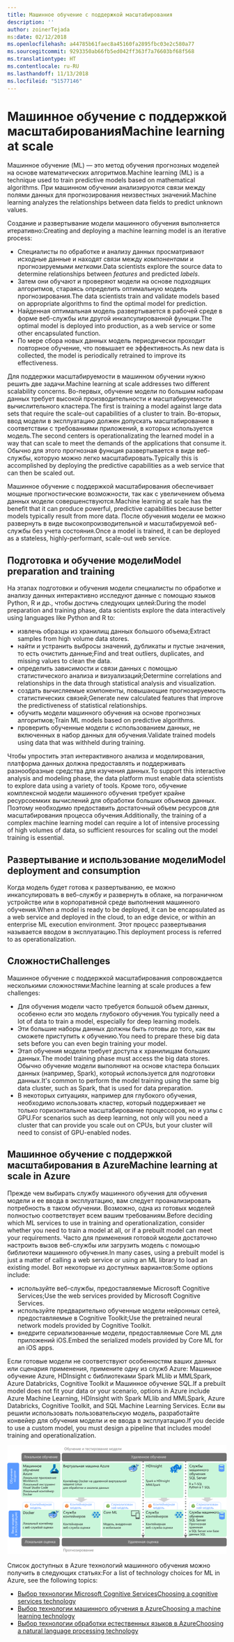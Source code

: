 ```yaml
---
title: Машинное обучение с поддержкой масштабирования
description: ''
author: zoinerTejada
ms:date: 02/12/2018
ms.openlocfilehash: a44785b61faec8a45160fa2895fbc03e2c580a77
ms.sourcegitcommit: 9293350ab66fb5ed042ff363f7a76603bf68f568
ms.translationtype: HT
ms.contentlocale: ru-RU
ms.lasthandoff: 11/13/2018
ms.locfileid: "51577146"
---
```

# <a name="machine-learning-at-scale"></a><span data-ttu-id="d1e8a-102">Машинное обучение с поддержкой масштабирования</span><span class="sxs-lookup"><span data-stu-id="d1e8a-102">Machine learning at scale</span></span>

<span data-ttu-id="d1e8a-103">Машинное обучение (ML) — это метод обучения прогнозных моделей на основе математических алгоритмов.</span><span class="sxs-lookup"><span data-stu-id="d1e8a-103">Machine learning (ML) is a technique used to train predictive models based on mathematical algorithms.</span></span> <span data-ttu-id="d1e8a-104">При машинном обучении анализируются связи между полями данных для прогнозирования неизвестных значений.</span><span class="sxs-lookup"><span data-stu-id="d1e8a-104">Machine learning analyzes the relationships between data fields to predict unknown values.</span></span>

<span data-ttu-id="d1e8a-105">Создание и развертывание модели машинного обучения выполняется итеративно:</span><span class="sxs-lookup"><span data-stu-id="d1e8a-105">Creating and deploying a machine learning model is an iterative process:</span></span>

* <span data-ttu-id="d1e8a-106">Специалисты по обработке и анализу данных просматривают исходные данные и находят связи между *компонентами* и прогнозируемыми *метками*.</span><span class="sxs-lookup"><span data-stu-id="d1e8a-106">Data scientists explore the source data to determine relationships between *features* and predicted *labels*.</span></span>
* <span data-ttu-id="d1e8a-107">Затем они обучают и проверяют модели на основе подходящих алгоритмов, стараясь определить оптимальную модель прогнозирования.</span><span class="sxs-lookup"><span data-stu-id="d1e8a-107">The data scientists train and validate models based on appropriate algorithms to find the optimal model for prediction.</span></span>
* <span data-ttu-id="d1e8a-108">Найденная оптимальная модель развертывается в рабочей среде в форме веб-службы или другой инкапсулированной функции.</span><span class="sxs-lookup"><span data-stu-id="d1e8a-108">The optimal model is deployed into production, as a web service or some other encapsulated function.</span></span>
* <span data-ttu-id="d1e8a-109">По мере сбора новых данных модель периодически проходит повторное обучение, что повышает ее эффективность.</span><span class="sxs-lookup"><span data-stu-id="d1e8a-109">As new data is collected, the model is periodically retrained to improve its effectiveness.</span></span>

<span data-ttu-id="d1e8a-110">Для поддержки масштабируемости в машинном обучении нужно решить две задачи.</span><span class="sxs-lookup"><span data-stu-id="d1e8a-110">Machine learning at scale addresses two different scalability concerns.</span></span> <span data-ttu-id="d1e8a-111">Во-первых, обучение модели по большим наборам данных требует высокой производительности и масштабируемости вычислительного кластера.</span><span class="sxs-lookup"><span data-stu-id="d1e8a-111">The first is training a model against large data sets that require the scale-out capabilities of a cluster to train.</span></span> <span data-ttu-id="d1e8a-112">Во-вторых, ввод модели в эксплуатацию должен допускать масштабирование в соответствии с требованиями приложений, в которых используется модель.</span><span class="sxs-lookup"><span data-stu-id="d1e8a-112">The second centers is operationalizating the learned model in a way that can scale to meet the demands of the applications that consume it.</span></span> <span data-ttu-id="d1e8a-113">Обычно для этого прогнозная функция развертывается в виде веб-службы, которую можно легко масштабировать.</span><span class="sxs-lookup"><span data-stu-id="d1e8a-113">Typically this is accomplished by deploying the predictive capabilities as a web service that can then be scaled out.</span></span>

<span data-ttu-id="d1e8a-114">Машинное обучение с поддержкой масштабирования обеспечивает мощные прогностические возможности, так как с увеличением объема данных модели совершенствуются.</span><span class="sxs-lookup"><span data-stu-id="d1e8a-114">Machine learning at scale has the benefit that it can produce powerful, predictive capabilities because better models typically result from more data.</span></span> <span data-ttu-id="d1e8a-115">После обучения модели ее можно развернуть в виде высокопроизводительной и масштабируемой веб-службы без учета состояния.</span><span class="sxs-lookup"><span data-stu-id="d1e8a-115">Once a model is trained, it can be deployed as a stateless, highly-performant, scale-out web service.</span></span> 

## <a name="model-preparation-and-training"></a><span data-ttu-id="d1e8a-116">Подготовка и обучение модели</span><span class="sxs-lookup"><span data-stu-id="d1e8a-116">Model preparation and training</span></span>

<span data-ttu-id="d1e8a-117">На этапах подготовки и обучения модели специалисты по обработке и анализу данных интерактивно исследуют данные с помощью языков Python, R и др., чтобы достичь следующих целей:</span><span class="sxs-lookup"><span data-stu-id="d1e8a-117">During the model preparation and training phase, data scientists explore the data interactively using languages like Python and R to:</span></span>

* <span data-ttu-id="d1e8a-118">извлечь образцы из хранилищ данных большого объема;</span><span class="sxs-lookup"><span data-stu-id="d1e8a-118">Extract samples from high volume data stores.</span></span>
* <span data-ttu-id="d1e8a-119">найти и устранить выбросы значений, дубликаты и пустые значения, то есть очистить данные;</span><span class="sxs-lookup"><span data-stu-id="d1e8a-119">Find and treat outliers, duplicates, and missing values to clean the data.</span></span>
* <span data-ttu-id="d1e8a-120">определить зависимости и связи данных с помощью статистического анализа и визуализаций;</span><span class="sxs-lookup"><span data-stu-id="d1e8a-120">Determine correlations and relationships in the data through statistical analysis and visualization.</span></span>
* <span data-ttu-id="d1e8a-121">создать вычисляемые компоненты, повышающие прогнозируемость статистических связей;</span><span class="sxs-lookup"><span data-stu-id="d1e8a-121">Generate new calculated features that improve the predictiveness of statistical relationships.</span></span>
* <span data-ttu-id="d1e8a-122">обучить модели машинного обучения на основе прогнозных алгоритмов;</span><span class="sxs-lookup"><span data-stu-id="d1e8a-122">Train ML models based on predictive algorithms.</span></span>
* <span data-ttu-id="d1e8a-123">проверить обученные модели с использованием данных, не включенных в набор данных для обучения.</span><span class="sxs-lookup"><span data-stu-id="d1e8a-123">Validate trained models using data that was withheld during training.</span></span>

<span data-ttu-id="d1e8a-124">Чтобы упростить этап интерактивного анализа и моделирования, платформа данных должна предоставлять и поддерживать разнообразные средства для изучения данных.</span><span class="sxs-lookup"><span data-stu-id="d1e8a-124">To support this interactive analysis and modeling phase, the data platform must enable data scientists to explore data using a variety of tools.</span></span> <span data-ttu-id="d1e8a-125">Кроме того, обучение комплексной модели машинного обучения требует крайне ресурсоемких вычислений для обработки больших объемов данных. Поэтому необходимо предоставить достаточный объем ресурсов для масштабирования процесса обучения.</span><span class="sxs-lookup"><span data-stu-id="d1e8a-125">Additionally, the training of a complex machine learning model can require a lot of intensive processing of high volumes of data, so sufficient resources for scaling out the model training is essential.</span></span>

## <a name="model-deployment-and-consumption"></a><span data-ttu-id="d1e8a-126">Развертывание и использование модели</span><span class="sxs-lookup"><span data-stu-id="d1e8a-126">Model deployment and consumption</span></span>

<span data-ttu-id="d1e8a-127">Когда модель будет готова к развертыванию, ее можно инкапсулировать в веб-службу и развернуть в облаке, на пограничном устройстве или в корпоративной среде выполнения машинного обучения.</span><span class="sxs-lookup"><span data-stu-id="d1e8a-127">When a model is ready to be deployed, it can be encapsulated as a web service and deployed in the cloud, to an edge device, or within an enterprise ML execution environment.</span></span> <span data-ttu-id="d1e8a-128">Этот процесс развертывания называется вводом в эксплуатацию.</span><span class="sxs-lookup"><span data-stu-id="d1e8a-128">This deployment process is referred to as operationalization.</span></span>

## <a name="challenges"></a><span data-ttu-id="d1e8a-129">Сложности</span><span class="sxs-lookup"><span data-stu-id="d1e8a-129">Challenges</span></span>

<span data-ttu-id="d1e8a-130">Машинное обучение с поддержкой масштабирования сопровождается несколькими сложностями:</span><span class="sxs-lookup"><span data-stu-id="d1e8a-130">Machine learning at scale produces a few challenges:</span></span>

- <span data-ttu-id="d1e8a-131">Для обучения модели часто требуется большой объем данных, особенно если это модель глубокого обучения.</span><span class="sxs-lookup"><span data-stu-id="d1e8a-131">You typically need a lot of data to train a model, especially for deep learning models.</span></span>
- <span data-ttu-id="d1e8a-132">Эти большие наборы данных должны быть готовы до того, как вы сможете приступить к обучению.</span><span class="sxs-lookup"><span data-stu-id="d1e8a-132">You need to prepare these big data sets before you can even begin training your model.</span></span>
- <span data-ttu-id="d1e8a-133">Этап обучения модели требует доступа к хранилищам больших данных.</span><span class="sxs-lookup"><span data-stu-id="d1e8a-133">The model training phase must access the big data stores.</span></span> <span data-ttu-id="d1e8a-134">Обычно обучение модели выполняют на основе кластера больших данных (например, Spark), который используется для подготовки данных.</span><span class="sxs-lookup"><span data-stu-id="d1e8a-134">It's common to perform the model training using the same big data cluster, such as Spark, that is used for data preparation.</span></span> 
- <span data-ttu-id="d1e8a-135">В некоторых ситуациях, например для глубокого обучения, необходимо использовать кластер, который поддерживает не только горизонтальное масштабирование процессоров, но и узлы с GPU.</span><span class="sxs-lookup"><span data-stu-id="d1e8a-135">For scenarios such as deep learning, not only will you need a cluster that can provide you scale out on CPUs, but your cluster will need to consist of GPU-enabled nodes.</span></span>

## <a name="machine-learning-at-scale-in-azure"></a><span data-ttu-id="d1e8a-136">Машинное обучение с поддержкой масштабирования в Azure</span><span class="sxs-lookup"><span data-stu-id="d1e8a-136">Machine learning at scale in Azure</span></span>

<span data-ttu-id="d1e8a-137">Прежде чем выбирать службу машинного обучения для обучения модели и ее ввода в эксплуатацию, вам следует проанализировать потребность в таком обучении. Возможно, одна из готовых моделей полностью соответствует всем вашим требованиям.</span><span class="sxs-lookup"><span data-stu-id="d1e8a-137">Before deciding which ML services to use in training and operationalization, consider whether you need to train a model at all, or if a prebuilt model can meet your requirements.</span></span> <span data-ttu-id="d1e8a-138">Часто для применения готовой модели достаточно настроить вызов веб-службы или загрузить модель с помощью библиотеки машинного обучения.</span><span class="sxs-lookup"><span data-stu-id="d1e8a-138">In many cases, using a prebuilt model is just a matter of calling a web service or using an ML library to load an existing model.</span></span> <span data-ttu-id="d1e8a-139">Вот некоторые из доступных вариантов:</span><span class="sxs-lookup"><span data-stu-id="d1e8a-139">Some options include:</span></span> 

- <span data-ttu-id="d1e8a-140">используйте веб-службы, предоставляемые Microsoft Cognitive Services;</span><span class="sxs-lookup"><span data-stu-id="d1e8a-140">Use the web services provided by Microsoft Cognitive Services.</span></span>
- <span data-ttu-id="d1e8a-141">используйте предварительно обученные модели нейронных сетей, предоставляемые в Cognitive Toolkit;</span><span class="sxs-lookup"><span data-stu-id="d1e8a-141">Use the pretrained neural network models provided by Cognitive Toolkit.</span></span>
- <span data-ttu-id="d1e8a-142">внедрите сериализованные модели, предоставляемые Core ML для приложений iOS.</span><span class="sxs-lookup"><span data-stu-id="d1e8a-142">Embed the serialized models provided by Core ML for an iOS apps.</span></span> 

<span data-ttu-id="d1e8a-143">Если готовые модели не соответствуют особенностям ваших данных или сценария применения, примените одну из служб Azure: Машинное обучение Azure, HDInsight с библиотеками Spark MLlib и MMLSpark, Azure Databricks, Cognitive Toolkit и Машинное обучение SQL.</span><span class="sxs-lookup"><span data-stu-id="d1e8a-143">If a prebuilt model does not fit your data or your scenario, options in Azure include Azure Machine Learning, HDInsight with Spark MLlib and MMLSpark, Azure Databricks, Cognitive Toolkit, and SQL Machine Learning Services.</span></span> <span data-ttu-id="d1e8a-144">Если вы решили использовать пользовательскую модель, разработайте конвейер для обучения модели и ее ввода в эксплуатацию.</span><span class="sxs-lookup"><span data-stu-id="d1e8a-144">If you decide to use a custom model, you must design a pipeline that includes model training and operationalization.</span></span> 

![Параметры модели в Azure](./images/machine-learning-model-training-and-deployment.png)

<span data-ttu-id="d1e8a-146">Список доступных в Azure технологий машинного обучения можно получить в следующих статьях:</span><span class="sxs-lookup"><span data-stu-id="d1e8a-146">For a list of technology choices for ML in Azure, see the following topics:</span></span>

- [<span data-ttu-id="d1e8a-147">Выбор технологии Microsoft Cognitive Services</span><span class="sxs-lookup"><span data-stu-id="d1e8a-147">Choosing a cognitive services technology</span></span>](../technology-choices/cognitive-services.md)
- [<span data-ttu-id="d1e8a-148">Выбор технологии машинного обучения в Azure</span><span class="sxs-lookup"><span data-stu-id="d1e8a-148">Choosing a machine learning technology</span></span>](../technology-choices/data-science-and-machine-learning.md)
- [<span data-ttu-id="d1e8a-149">Выбор технологии обработки естественных языков в Azure</span><span class="sxs-lookup"><span data-stu-id="d1e8a-149">Choosing a natural language processing technology</span></span>](../technology-choices/natural-language-processing.md)
